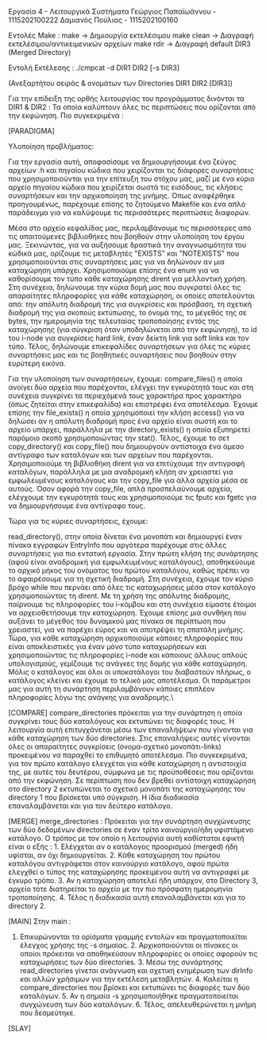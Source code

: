 Εργασία 4 - Λειτουργικά Συστήματα
Γεώργιος Παπαϊωάννου - 1115202100222
Δαμιανός Πούλιας - 1115202100160

Εντολές Make :
make        -> Δημιουργία εκτελέσιμου
make clean  -> Διαγραφή εκτελέσιμου/αντικειμενικών αρχείων
make rdir   -> Διαγραφή default DIR3 (Merged Directory)

Εντολή Εκτέλεσης :
./cmpcat -d DIR1 DIR2 [-s DIR3]

(Ανεξαρτήτου σειράς & ονομάτων των Directories DIR1 DIR2 [DIR3])

Για την επίδειξη της ορθής λειτουργίας του προγράμματος δινόνται τα DIR1 & DIR2 :
Τα οποία καλύπτουν όλες τις περιπτώσεις που ορίζονται από την εκφώνηση.
Πιο συγκεκριμένα : 

[PARADIGMA]

Υλοποίηση προβλήματος:

Για την εργασία αυτή, αποφασίσαμε να δημιουργήσουμε ένα ζεύγος αρχείων .h και πηγαίου κώδικα που χειρίζονται τις διάφορες συναρτήσεις που χρησιμοποιούνται για την επίτευξη του στόχου μας, μαζί με ένα κύριο αρχείο πηγαίου κώδικα που χειρίζεται σωστά τις εισόδους, τις κλήσεις συναρτήσεων και την αρχικοποίηση της μνήμης. Όπως αναφέρθηκε προηγουμένως, παρέχουμε επίσης το ζητούμενο Makefile και ένα απλό παράδειγμα για να καλύψουμε τις περισσότερες περιπτώσεις διαφορών.

Μέσα στο αρχείο κεφαλίδας μας, περιλαμβάνουμε τις περισσότερες από τις απαιτούμενες βιβλιοθήκες που βοηθούν στην υλοποίηση του έργου μας. Ξεκινώντας, για να αυξήσουμε δραστικά την αναγνωσιμότητα του κώδικά μας, ορίζουμε τις μεταβλητές "EXISTS" και "NOTEXISTS" που χρησιμοποιούνται στις συναρτήσεις μας για να δηλώνουν αν μια καταχώρηση υπάρχει. Χρησιμοποιούμε επίσης ένα enum για να καθορίσουμε τον τύπο κάθε καταχώρησης dirent για μελλοντική χρήση. Στη συνέχεια, δηλώνουμε την κύρια δομή μας που συγκρατεί όλες τις απαραίτητες πληροφορίες για κάθε καταχώρηση, οι οποίες αποτελούνται από: την απόλυτη διαδρομή της για συγκρίσεις και πρόσβαση, τη σχετική διαδρομή της για σκοπούς εκτύπωσης, το όνομά της, το μέγεθός της σε bytes, την ημερομηνία της τελευταίας τροποποίησης εντός της καταχώρησης (για σύγκριση όταν υποδηλώνεται από την εκφώνηση), το id του i-node για συγκρίσεις hard link, έναν δείκτη link για soft links και τον τύπο. Τέλος, δηλώνουμε επικεφαλίδες συναρτήσεων για όλες τις κύριες συναρτήσεις μας και τις βοηθητικές συναρτήσεις που βοηθούν στην ευρύτερη εικόνα.

Για την υλοποίηση των συναρτήσεων, έχουμε:
compare_files() η οποία ανοίγει δύο αρχεία που παρέχονται, ελέγχει την εγκυρότητά τους και στη συνέχεια συγκρίνει τα περιεχόμενά τους χαρακτήρα προς χαρακτήρα (όπως ζητείται στην επικεφαλίδα) και επιστρέφει ένα αποτέλεσμα. Έχουμε επίσης την file_exists() η οποία χρησιμοποιεί την κλήση access() για να δηλώσει αν η απόλυτη διαδρομή προς ένα αρχείο είναι σωστή και το αρχείο υπάρχει, παράλληλα με την directory_exists() η οποία εξυπηρετεί παρόμοιο σκοπό χρησιμοποιώντας την stat(). Τέλος, έχουμε το σετ copy_directory() και copy_file() που δημιουργούν αντίστοιχα ένα άμεσο αντίγραφο των καταλόγων και των αρχείων που παρέχονται. Χρησιμοποιούμε τη βιβλιοθήκη dirent για να επιτύχουμε την αντιγραφή καταλόγων, παράλληλα με μια αναδρομική κλήση αν χρειαστεί για εμφωλευμένους καταλόγους και την copy_file για άλλα αρχεία μέσα σε αυτούς. Όσον αφορά την copy_file, απλά προσπελαύνουμε αρχεία, ελέγχουμε την εγκυρότητά τους και χρησιμοποιούμε τις fputc και fgetc για να δημιουργήσουμε ένα αντίγραφο τους.

Τώρα για τις κύριες συναρτήσεις, έχουμε:

read_directory(), στην οποία δίνεται ένα μονοπάτι και δημιουργεί έναν πίνακα εγγραφών EntryInfo που αργότερα παρέχουμε στις άλλες συναρτήσεις για πιο εντατική εργασία. Στην πρώτη κλήση της συνάρτησης (αφού είναι αναδρομική για εμφωλευμένους καταλόγους), αποθηκεύουμε το αρχικό μήκος του ονόματος του πρώτου καταλόγου, καθώς πρέπει να το αφαιρέσουμε για τη σχετική διαδρομή. Στη συνέχεια, έχουμε τον κύριο βρόχο while που περνάει από όλες τις καταχωρήσεις μέσα στον κατάλογο χρησιμοποιώντας τη dirent. Με τη χρήση της απόλυτης διαδρομής, παίρνουμε τις πληροφορίες του i-κόμβου και στη συνέχεια είμαστε έτοιμοι να αρχειοθετήσουμε την καταχώρηση. Έχουμε επίσης μια συνθήκη που αυξάνει το μέγεθος του δυναμικού μας πίνακα σε περίπτωση που χρειαστεί, για να παρέχει εύρος και να αποτρέψει τη σπατάλη μνήμης. Τώρα, για κάθε καταχώρηση αρχικοποιούμε κάποιες πληροφορίες που είναι αποκλειστικές για έναν μόνο τύπο καταχωρήσεων και χρησιμοποιώντας τις πληροφορίες i-node και κάποιους άλλους απλούς υπολογισμούς, γεμίζουμε τις ανάγκες της δομής για κάθε καταχώρηση. Μόλις ο κατάλογος και όλοι οι υποκατάλογοι του διαβαστούν πλήρως, ο κατάλογος κλείνει και έχουμε το τελικό μας αποτέλεσμα. Οι παράμετροι μας για αυτή τη συνάρτηση περιλαμβάνουν κάποιες επιπλέον πληροφορίες λόγω της ανάγκης για αναδρομής.\

[COMPARE]
compare_directories πρόκειται για την συνάρτηση η οποία συγκρίνει τους δύο καταλόγους και εκτυπώνει τις διαφορές τους. Η λειτουργία αυτή επιτυγχάνεται μέσω των επαναλήψεων που γίνονται για κάθε καταχώρηση των δύο directories. Στις επαναλήψεις αυτές γίνονται όλες οι απαραίτητες συγκρίσεις (όνομα-σχετικό μονοπάτι-links) προκειμένου να παραχθεί το επιθυμητό αποτέλεσμα. Πιο συγκεκριμένα, για τον πρώτο κατάλογο ελεγχέται για κάθε καταχώρηση η αντιστοιχία της, με αυτές του δευτέρου, σύμφωνα με τις προϋποθέσεις που ορίζονται από την εκφώνηση. Σε περίπτωση που δεν βρεθεί αντίστοιχη καταχώρηση στο directory 2 εκτυπώνεται το σχετικό μονοπάτι της καταχώρησης του directory 1 που βρίσκεται υπό σύγκριση. Η ίδια διαδικασία επαναλαμβάνεται και για τον δεύτερο κατάλογο.

[MERGE]
merge_directories : Πρόκειται για την συνάρτηση συγχώνευσης των δύο δεδομένων directories σε έναν τρίτο καινούργιο/ήδη υφιστάμενο κατάλογο. Ο τρόπος με τον οποίο η λειτουργία αυτή καθίσταται εφικτή είναι ο εξής : 1. Ελέγχεται αν ο κατάλογος προορισμού (merged) ήδη υφίσται, αν όχι δημιουργείται. 2. Κάθε καταχώρηση του πρώτου καταλόγου αντιγράφεται στον καινούργιο κατάλογο, αφού πρώτα ελεγχθεί ο τύπος της καταχώρησης προκειμένου αυτή να αντιγραφεί με έγκυρο τρόπο. 3. Αν η καταχώρηση αποτελεί ήδη υπάρχον, στο Directory 3, αρχείο τότε διατηρείται το αρχείο με την πιο πρόσφατη ημερομηνία τροποποίησης. 4. Τέλος η διαδικασία αυτή επαναλαμβάνεται και για το directory 2.

[MAIN]
Στην main : 
1. Επικυρώνονται τα ορίσματα γραμμής εντολών και πραγματοποιείται έλεγχος χρήσης της -s σημαίας. 2. Αρχικοποιούνται οι πίνακες οι οποίοι πρόκειται να αποθηκεύσουν πληροφορίες οι οποίες αφορούν τις καταχωρήσεις των δύο directories. 3. Μέσω της συνάρτησης read_directories γίνεται ανάγνωση και σχετική ενημέρωση των dirInfo και αλλών χρήσιμων για την εκτέλεση μεταβλητών. 4. Καλείται η compare_directories που βρίσκει και εκτυπώνει τις διαφορές των δύο καταλόγων. 5. Αν η σημαία -s χρησιμοποιήθηκε πραγματοποιείται συγχώνευση των δύο καταλόγων. 6. Τέλος, απελευθερώνεται η μνήμη που δεσμεύτηκε. 

[SLAY]